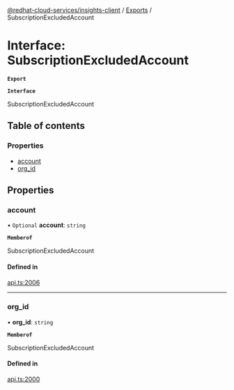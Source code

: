 [@redhat-cloud-services/insights-client](../README.md) / [Exports](../modules.md) / SubscriptionExcludedAccount

# Interface: SubscriptionExcludedAccount

**`Export`**

**`Interface`**

SubscriptionExcludedAccount

## Table of contents

### Properties

- [account](SubscriptionExcludedAccount.md#account)
- [org\_id](SubscriptionExcludedAccount.md#org_id)

## Properties

### account

• `Optional` **account**: `string`

**`Memberof`**

SubscriptionExcludedAccount

#### Defined in

[api.ts:2006](https://github.com/mkholjuraev/javascript-clients/blob/master/packages/insights/api.ts#L2006)

___

### org\_id

• **org\_id**: `string`

**`Memberof`**

SubscriptionExcludedAccount

#### Defined in

[api.ts:2000](https://github.com/mkholjuraev/javascript-clients/blob/master/packages/insights/api.ts#L2000)
